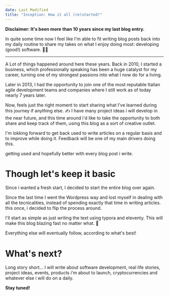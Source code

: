 ```yaml
---
date: Last Modified
title: "Inception: How it all (re)started!"
---
```


**Disclaimer: It's been more than 10 years since my last blog entry.**

In quite some time now I feel like I'm able to fit writing blog posts back into my daily routine to share my takes on what I enjoy doing most: developing (good!) software. 👨‍💻

---

A Lot of things happened around here these years. Back in 2010, I started a business, which professionally speaking has been a huge catalyst for my career, turning one of my strongest passions into what I now do for a living.

Later in 2013, I had the opportunity to join one of the most reputable Italian agile development teams and companies where I still work as of today nearly 7 years later.

Now, feels just the right moment to start sharing what I've learned during this journey if anything else. ✍️ I have many project ideas i will develop in the near future, and this time around i'd like to take the opportunity to both share and keep track of them, using this blog as a sort of creative outlet.

I'm lokking forward to get back used to write articles on a regular basis and to improve while doing it. Feedback will be one of my main drivers doing this.

getting used and hopefully better with every blog post i write.

# Though let's keep it basic
Since i wanted a fresh start, I decided to start the entire blog over again.

Since the last time I went the Wordpress way and lost myself in dealing with all the tecnicalities, instead of spending exactly that time in writing articles. this once, i decided to flip the process around.

I'll start as simple as just writing the text using typora and eleventy.
This will make this blog blazing fast no matter what. :rocket:

Everything else will eventually follow, according to what's best!


<!-- how to create your own blog with eleventy on github pages -->

# What's next?
Long story short... I will write about software development, real life stories, project ideas, events, products i'm about to launch, cryptocurrencies and whatever else i will do on a daily.

**Stay tuned!**
